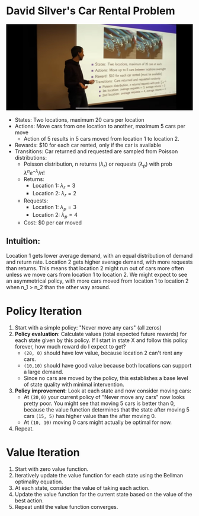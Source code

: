 # David Silver's Car Rental Problem

![David Silver's Car Rental Problem](static/silver-1.jpeg)

- States: Two locations, maximum 20 cars per location
- Actions: Move cars from one location to another, maximum 5 cars per move
    - Action of 5 results in 5 cars moved from location 1 to location 2.
- Rewards: $10 for each car rented, only if the car is available
- Transitions: Car returned and requested are sampled from Poisson distributions:
    - Poisson distribution, n returns ($\lambda_r$) or requests ($\lambda_p$) with prob $\lambda^n e^{-\lambda} / n!$
    - Returns:
        - Location 1: $\lambda_r = 3$
        - Location 2: $\lambda_r = 2$
    - Requests:
        - Location 1: $\lambda_p = 3$
        - Location 2: $\lambda_p = 4$
    - Cost: $0 per car moved

## Intuition:
Location 1 gets lower average demand, with an equal distribution of demand and return rate.
Location 2 gets higher average demand, with more requests than returns.
This means that location 2 might run out of cars more often unless we move cars from location 1 to location 2.
We might expect to see an asymmetrical policy, with more cars moved from location 1 to location 2 when n_1 > n_2 than the other way around.


# Policy Iteration

1. Start with a simple policy: "Never move any cars" (all zeros)
2. **Policy evaluation**: Calculate values (total expected future rewards) for each state given by this policy. If I start in state X and follow this policy forever, how much reward do I expect to get?
    - `(20, 0)` should have low value, because location 2 can't rent any cars.
    - `(10,10)` should have good value because both locations can support a large demand.
    - Since no cars are moved by the policy, this establishes a base level of state quality with minimal intervention.
3. **Policy improvement**: Look at each state and now consider moving cars:
    - At `(20,0)` your current policy of "Never move any cars" now looks pretty poor. You might see that moving 5 cars is better than 0, because the value function determines that the state after moving 5 cars `(15, 5)` has higher value than the after moving 0.
    - At `(10, 10)` moving 0 cars might actually be optimal for now.
4. Repeat.

# Value Iteration

1. Start with zero value function.
2. Iteratively update the value function for each state using the Bellman optimality equation.
3. At each state, consider the value of taking each action.
4. Update the value function for the current state based on the value of the best action.
5. Repeat until the value function converges.